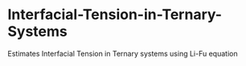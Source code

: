 # Interfacial-Tension-in-Ternary-Systems
Estimates Interfacial Tension in Ternary systems using Li-Fu equation
